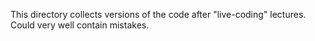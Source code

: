 This directory collects versions of the code after "live-coding"
lectures. Could very well contain mistakes.
